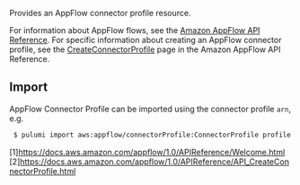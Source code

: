 Provides an AppFlow connector profile resource.

For information about AppFlow flows, see the [Amazon AppFlow API Reference](https://docs.aws.amazon.com/appflow/1.0/APIReference/Welcome.html).
For specific information about creating an AppFlow connector profile, see the
[CreateConnectorProfile](https://docs.aws.amazon.com/appflow/1.0/APIReference/API_CreateConnectorProfile.html) page in the Amazon AppFlow API Reference.


## Import

AppFlow Connector Profile can be imported using the connector profile `arn`, e.g.

```sh
 $ pulumi import aws:appflow/connectorProfile:ConnectorProfile profile arn:aws:appflow:us-west-2:123456789012:connectorprofile/example-profile
```

 [1]https://docs.aws.amazon.com/appflow/1.0/APIReference/Welcome.html [2]https://docs.aws.amazon.com/appflow/1.0/APIReference/API_CreateConnectorProfile.html 